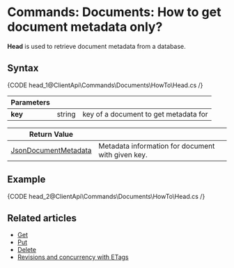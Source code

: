 # Commands: Documents: How to get document metadata only?

**Head** is used to retrieve document metadata from a database.

## Syntax

{CODE head_1@ClientApi\Commands\Documents\HowTo\Head.cs /}

| Parameters | | |
| ------------- | ------------- | ----- |
| **key** | string | key of a document to get metadata for |

| Return Value | |
| ------------- | ----- |
| [JsonDocumentMetadata](../../../../glossary/json-document-metadata) | Metadata information for document with given key. |

## Example

{CODE head_2@ClientApi\Commands\Documents\HowTo\Head.cs /}

## Related articles

- [Get](../../../../client-api/commands/documents/get)  
- [Put](../../../../client-api/commands/documents/put)  
- [Delete](../../../../client-api/commands/documents/delete)  
- [Revisions and concurrency with ETags](../../../../client-api/concurrency/revisions-and-concurrency-with-etags)   
